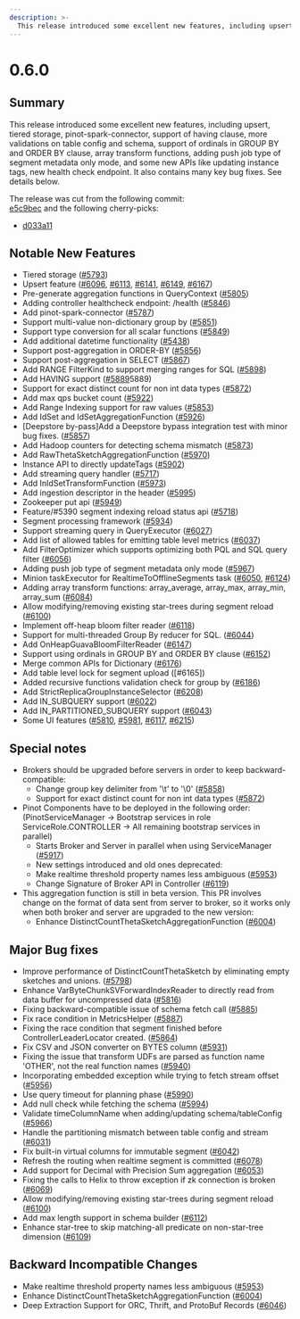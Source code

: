 ```yaml
---
description: >-
  This release introduced some excellent new features, including upsert, tiered storage, pinot-spark-connector, support of having clause, more validations on table config and schema, support of ordinals in GROUP BY and ORDER BY clause, array transform functions, adding push job type of segment metadata only mode, and some new APIs like updating instance tags, new health check endpoint. It also contains many key bug fixes. See details below.
---
```


# 0.6.0

## Summary

This release introduced some excellent new features, including upsert, tiered storage, pinot-spark-connector, support of having clause, more validations on table config and schema, support of ordinals in GROUP BY and ORDER BY clause, array transform functions, adding push job type of segment metadata only mode, and some new APIs like updating instance tags, new health check endpoint. It also contains many key bug fixes. See details below.

The release was cut from the following commit:  
[e5c9bec](https://github.com/apache/incubator-pinot/commit/e5c9bec4d970005850da548a42a4fb6ba79a620e)
and the following cherry-picks:

* [d033a11](https://github.com/apache/incubator-pinot/commit/d033a11)

## Notable New Features

- Tiered storage \([#5793](https://github.com/apache/incubator-pinot/pull/5793)\)
- Upsert feature ([#6096](https://github.com/apache/incubator-pinot/pull/6096), [#6113](https://github.com/apache/incubator-pinot/pull/6113), [#6141](https://github.com/apache/incubator-pinot/pull/6141), [#6149](https://github.com/apache/incubator-pinot/pull/6149), [#6167](https://github.com/apache/incubator-pinot/pull/6167))
- Pre-generate aggregation functions in QueryContext ([#5805](https://github.com/apache/incubator-pinot/pull/5805))
- Adding controller healthcheck endpoint: /health ([#5846](https://github.com/apache/incubator-pinot/pull/5846))
- Add pinot-spark-connector ([#5787](https://github.com/apache/incubator-pinot/pull/5787))
- Support multi-value non-dictionary group by ([#5851](https://github.com/apache/incubator-pinot/pull/5851))
- Support type conversion for all scalar functions ([#5849](https://github.com/apache/incubator-pinot/pull/5849))
- Add additional datetime functionality ([#5438](https://github.com/apache/incubator-pinot/pull/5438))
- Support post-aggregation in ORDER-BY ([#5856](https://github.com/apache/incubator-pinot/pull/5856))
- Support post-aggregation in SELECT ([#5867](https://github.com/apache/incubator-pinot/pull/5867))
- Add RANGE FilterKind to support merging ranges for SQL ([#5898](https://github.com/apache/incubator-pinot/pull/5898))
- Add HAVING support ([#5889](https://github.com/apache/incubator-pinot/pull/)5889)
- Support for exact distinct count for non int data types ([#5872](https://github.com/apache/incubator-pinot/pull/5872))
- Add max qps bucket count ([#5922](https://github.com/apache/incubator-pinot/pull/5922))
- Add Range Indexing support for raw values ([#5853](https://github.com/apache/incubator-pinot/pull/5853))
- Add IdSet and IdSetAggregationFunction ([#5926](https://github.com/apache/incubator-pinot/pull/5926))
- [Deepstore by-pass]Add a Deepstore bypass integration test with minor bug fixes. ([#5857](https://github.com/apache/incubator-pinot/pull/5857))
- Add Hadoop counters for detecting schema mismatch ([#5873](https://github.com/apache/incubator-pinot/pull/5873))
- Add RawThetaSketchAggregationFunction ([#5970](https://github.com/apache/incubator-pinot/pull/5970))
- Instance API to directly updateTags ([#5902](https://github.com/apache/incubator-pinot/pull/5902))
- Add streaming query handler ([#5717](https://github.com/apache/incubator-pinot/pull/5717))
- Add InIdSetTransformFunction ([#5973](https://github.com/apache/incubator-pinot/pull/5973))
- Add ingestion descriptor in the header ([#5995](https://github.com/apache/incubator-pinot/pull/5995))
- Zookeeper put api ([#5949](https://github.com/apache/incubator-pinot/pull/5949))
- Feature/#5390 segment indexing reload status api ([#5718](https://github.com/apache/incubator-pinot/pull/5718))
- Segment processing framework ([#5934](https://github.com/apache/incubator-pinot/pull/5934))
- Support streaming query in QueryExecutor ([#6027](https://github.com/apache/incubator-pinot/pull/6027))
- Add list of allowed tables for emitting table level metrics ([#6037](https://github.com/apache/incubator-pinot/pull/6037))
- Add FilterOptimizer which supports optimizing both PQL and SQL query filter ([#6056](https://github.com/apache/incubator-pinot/pull/6056))
- Adding push job type of segment metadata only mode ([#5967](https://github.com/apache/incubator-pinot/pull/5967))
- Minion taskExecutor for RealtimeToOfflineSegments task ([#6050](https://github.com/apache/incubator-pinot/pull/6050), [#6124](https://github.com/apache/incubator-pinot/pull/6124))
- Adding array transform functions: array_average, array_max, array_min, array_sum ([#6084](https://github.com/apache/incubator-pinot/pull/6084))
- Allow modifying/removing existing star-trees during segment reload ([#6100](https://github.com/apache/incubator-pinot/pull/6100))
- Implement off-heap bloom filter reader ([#6118](https://github.com/apache/incubator-pinot/pull/6118))
- Support for multi-threaded Group By reducer for SQL. ([#6044](https://github.com/apache/incubator-pinot/pull/6044))
- Add OnHeapGuavaBloomFilterReader ([#6147](https://github.com/apache/incubator-pinot/pull/6147))
- Support using ordinals in GROUP BY and ORDER BY clause ([#6152](https://github.com/apache/incubator-pinot/pull/6152))
- Merge common APIs for Dictionary ([#6176](https://github.com/apache/incubator-pinot/pull/6176))
- Add table level lock for segment upload ([#6165])
- Added recursive functions validation check for group by ([#6186](https://github.com/apache/incubator-pinot/pull/6186))
- Add StrictReplicaGroupInstanceSelector ([#6208](https://github.com/apache/incubator-pinot/pull/6208))
- Add IN_SUBQUERY support ([#6022](https://github.com/apache/incubator-pinot/pull/6022))
- Add IN_PARTITIONED_SUBQUERY support ([#6043](https://github.com/apache/incubator-pinot/pull/6043))
- Some UI features ([#5810](https://github.com/apache/incubator-pinot/pull/5810), [#5981](https://github.com/apache/incubator-pinot/pull/5981), [#6117](https://github.com/apache/incubator-pinot/pull/6117), [#6215](https://github.com/apache/incubator-pinot/pull/6215))

## Special notes

- Brokers should be upgraded before servers in order to keep backward-compatible:
  * Change group key delimiter from '\t' to '\0' ([#5858](https://github.com/apache/incubator-pinot/pull/5858))
  * Support for exact distinct count for non int data types ([#5872](https://github.com/apache/incubator-pinot/pull/5872))
- Pinot Components have to be deployed in the following order:
(PinotServiceManager -> Bootstrap services in role ServiceRole.CONTROLLER -> All remaining bootstrap services in parallel) 
  * Starts Broker and Server in parallel when using ServiceManager ([#5917](https://github.com/apache/incubator-pinot/pull/5917))
  * New settings introduced and old ones deprecated:
  * Make realtime threshold property names less ambiguous ([#5953](https://github.com/apache/incubator-pinot/pull/5953))
  * Change Signature of Broker API in Controller ([#6119](https://github.com/apache/incubator-pinot/pull/6119))
- This aggregation function is still in beta version. This PR involves change on the format of data sent from server to broker, so it works only when both broker and server are upgraded to the new version:
  * Enhance DistinctCountThetaSketchAggregationFunction ([#6004](https://github.com/apache/incubator-pinot/pull/6004))

## Major Bug fixes

- Improve performance of DistinctCountThetaSketch by eliminating empty sketches and unions. ([#5798](https://github.com/apache/incubator-pinot/pull/5798))
- Enhance VarByteChunkSVForwardIndexReader to directly read from data buffer for uncompressed data ([#5816](https://github.com/apache/incubator-pinot/pull/5816))
- Fixing backward-compatible issue of schema fetch call ([#5885](https://github.com/apache/incubator-pinot/pull/5885))
- Fix race condition in MetricsHelper ([#5887](https://github.com/apache/incubator-pinot/pull/5887))
- Fixing the race condition that segment finished before ControllerLeaderLocator created. ([#5864](https://github.com/apache/incubator-pinot/pull/5864))
- Fix CSV and JSON converter on BYTES column ([#5931](https://github.com/apache/incubator-pinot/pull/5931))
- Fixing the issue that transform UDFs are parsed as function name 'OTHER', not the real function names ([#5940](https://github.com/apache/incubator-pinot/pull/5940))
- Incorporating embedded exception while trying to fetch stream offset ([#5956](https://github.com/apache/incubator-pinot/pull/5956))
- Use query timeout for planning phase ([#5990](https://github.com/apache/incubator-pinot/pull/5990))
- Add null check while fetching the schema ([#5994](https://github.com/apache/incubator-pinot/pull/5994))
- Validate timeColumnName when adding/updating schema/tableConfig ([#5966](https://github.com/apache/incubator-pinot/pull/5966))
- Handle the partitioning mismatch between table config and stream ([#6031](https://github.com/apache/incubator-pinot/pull/6031))
- Fix built-in virtual columns for immutable segment ([#6042](https://github.com/apache/incubator-pinot/pull/6042))
- Refresh the routing when realtime segment is committed ([#6078](https://github.com/apache/incubator-pinot/pull/6078))
- Add support for Decimal with Precision Sum aggregation ([#6053](https://github.com/apache/incubator-pinot/pull/6053))
- Fixing the calls to Helix to throw exception if zk connection is broken ([#6069](https://github.com/apache/incubator-pinot/pull/6069))
- Allow modifying/removing existing star-trees during segment reload ([#6100](https://github.com/apache/incubator-pinot/pull/6100))
- Add max length support in schema builder ([#6112](https://github.com/apache/incubator-pinot/pull/6112))
- Enhance star-tree to skip matching-all predicate on non-star-tree dimension ([#6109](https://github.com/apache/incubator-pinot/pull/6109))

## Backward Incompatible Changes

- Make realtime threshold property names less ambiguous ([#5953](https://github.com/apache/incubator-pinot/pull/5953))
- Enhance DistinctCountThetaSketchAggregationFunction ([#6004](https://github.com/apache/incubator-pinot/pull/6004))
- Deep Extraction Support for ORC, Thrift, and ProtoBuf Records ([#6046](https://github.com/apache/incubator-pinot/pull/6046))

